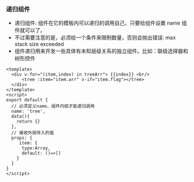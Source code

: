### 递归组件

- 递归组件: 组件在它的模板内可以递归的调用自己，只要给组件设置 name 组件就可以了。
- 不过需要注意的是，必须给一个条件来限制数量，否则会抛出错误: max stack size exceeded
- 组件递归用来开发一些具体有未知层级关系的独立组件。比如：联级选择器和树形控件

```
<template>
  <div v-for="(item,index) in treeArr"> {{index}} <br/>
      <tree :item="item.arr" v-if="item.flag"></tree>
  </div>
</template>
<script>
export default {
  // 必须定义name，组件内部才能递归调用
  name: 'tree',
  data(){
    return {}
  },
  // 接收外部传入的值
  props: {
     item: {
      type:Array,
      default: ()=>[]
    }
  }
}
</script>
```